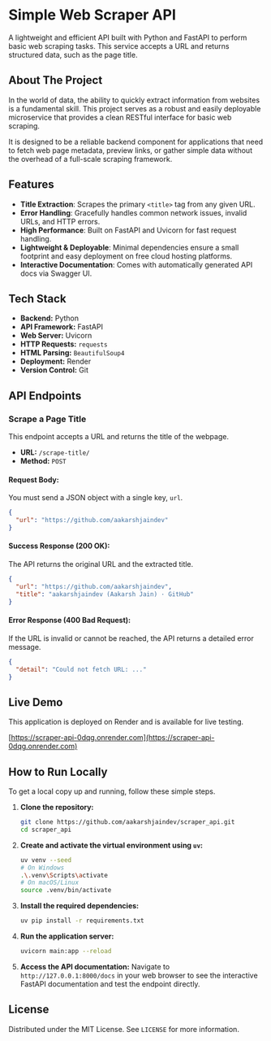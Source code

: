 # Simple Web Scraper API

A lightweight and efficient API built with Python and FastAPI to perform basic web scraping tasks. This service accepts a URL and returns structured data, such as the page title.

## About The Project

In the world of data, the ability to quickly extract information from websites is a fundamental skill. This project serves as a robust and easily deployable microservice that provides a clean RESTful interface for basic web scraping.

It is designed to be a reliable backend component for applications that need to fetch web page metadata, preview links, or gather simple data without the overhead of a full-scale scraping framework.

## Features

* **Title Extraction**: Scrapes the primary `<title>` tag from any given URL.
* **Error Handling**: Gracefully handles common network issues, invalid URLs, and HTTP errors.
* **High Performance**: Built on FastAPI and Uvicorn for fast request handling.
* **Lightweight & Deployable**: Minimal dependencies ensure a small footprint and easy deployment on free cloud hosting platforms.
* **Interactive Documentation**: Comes with automatically generated API docs via Swagger UI.

## Tech Stack

* **Backend:** Python
* **API Framework:** FastAPI
* **Web Server:** Uvicorn
* **HTTP Requests:** `requests`
* **HTML Parsing:** `BeautifulSoup4`
* **Deployment:** Render
* **Version Control:** Git

## API Endpoints

### Scrape a Page Title

This endpoint accepts a URL and returns the title of the webpage.

* **URL:** `/scrape-title/`
* **Method:** `POST`

#### Request Body:

You must send a JSON object with a single key, `url`.

```json
{
  "url": "https://github.com/aakarshjaindev"
}
```

#### Success Response (200 OK):

The API returns the original URL and the extracted title.

```json
{
  "url": "https://github.com/aakarshjaindev",
  "title": "aakarshjaindev (Aakarsh Jain) · GitHub"
}
```

#### Error Response (400 Bad Request):

If the URL is invalid or cannot be reached, the API returns a detailed error message.

```json
{
  "detail": "Could not fetch URL: ..."
}
```

## Live Demo

This application is deployed on Render and is available for live testing.

[https://scraper-api-0dqg.onrender.com](https://scraper-api-0dqg.onrender.com)

## How to Run Locally

To get a local copy up and running, follow these simple steps.

1. **Clone the repository:**

   ```sh
   git clone https://github.com/aakarshjaindev/scraper_api.git
   cd scraper_api
   ```

2. **Create and activate the virtual environment using `uv`:**

   ```sh
   uv venv --seed
   # On Windows
   .\.venv\Scripts\activate
   # On macOS/Linux
   source .venv/bin/activate
   ```

3. **Install the required dependencies:**

   ```sh
   uv pip install -r requirements.txt
   ```

4. **Run the application server:**

   ```sh
   uvicorn main:app --reload
   ```

5. **Access the API documentation:**
   Navigate to `http://127.0.0.1:8000/docs` in your web browser to see the interactive FastAPI documentation and test the endpoint directly.

## License

Distributed under the MIT License. See `LICENSE` for more information.
